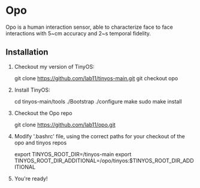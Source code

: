 Opo
===

Opo is a human interaction sensor, able to characterize face to face interactions with 5~cm accuracy and 2~s temporal fidelity.


Installation
---

1) Checkout my version of TinyOS:

    git clone https://github.com/lab11/tinyos-main.git
    git checkout opo

2) Install TinyOS:

    cd tinyos-main/tools
    ./Bootstrap
    ./configure
    make
    sudo make install

3) Checkout the Opo repo

    git clone https://github.com/lab11/opo.git

4) Modify '.bashrc' file, using the correct paths for your checkout of the opo and tinyos repos

    export TINYOS_ROOT_DIR=/tinyos-main
    export TINYOS_ROOT_DIR_ADDITIONAL=/opo/tinyos:$TINYOS_ROOT_DIR_ADDITIONAL

5) You're ready!


